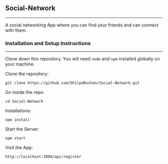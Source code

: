 ## Social-Network

---

A social networking App where you can find your friends and can connect with them.

### Installation and Setup Instructions

---

Clone down this repository. You will need `node` and `npm` installed globally on your machine.

Clone the repository:

`git clone https://github.com/ShilpaRoshan/Social-Network.git`

Go inside the repo:

`cd Social-Network`

Installations:

`npm install`

Start the Server:

`npm start`

Visit the App:

`http://localhost:3000/api/register`
